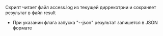 Скрипт читает файл access.log из текущей диррекотрии и сохраняет результат в файл result
* При указании флага запуска "--json" результат запишется в JSON формате
